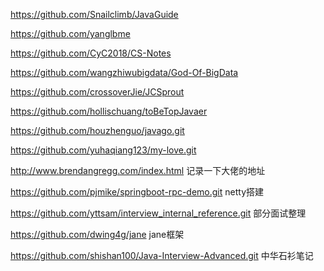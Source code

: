 https://github.com/Snailclimb/JavaGuide

https://github.com/yanglbme

https://github.com/CyC2018/CS-Notes

https://github.com/wangzhiwubigdata/God-Of-BigData

https://github.com/crossoverJie/JCSprout

https://github.com/hollischuang/toBeTopJavaer

https://github.com/houzhenguo/javago.git

https://github.com/yuhaqiang123/my-love.git

http://www.brendangregg.com/index.html 记录一下大佬的地址

https://github.com/pjmike/springboot-rpc-demo.git netty搭建

https://github.com/yttsam/interview_internal_reference.git 部分面试整理

https://github.com/dwing4g/jane jane框架

https://github.com/shishan100/Java-Interview-Advanced.git 中华石衫笔记